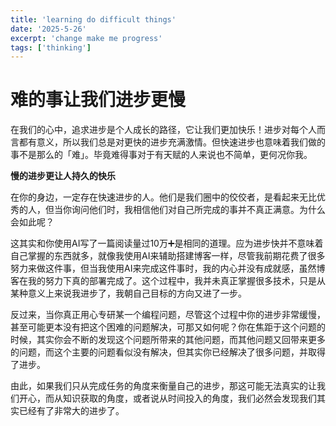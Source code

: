 ```yaml
---
title: 'learning do difficult things'
date: '2025-5-26'
excerpt: 'change make me progress'
tags: ['thinking']
---
```


# 难的事让我们进步更慢

在我们的心中，追求进步是个人成长的路径，它让我们更加快乐！进步对每个人而言都有意义，所以我们总是对更快的进步充满激情。但快速进步也意味着我们做的事不是那么的「难」。毕竟难得事对于有天赋的人来说也不简单，更何况你我。

**慢的进步更让人持久的快乐**

在你的身边，一定存在快速进步的人。他们是我们圈中的佼佼者，是看起来无比优秀的人，但当你询问他们时，我相信他们对自己所完成的事并不真正满意。为什么会如此呢？

这其实和你使用AI写了一篇阅读量过10万➕是相同的道理。应为进步快并不意味着自己掌握的东西就多，就像我使用AI来辅助搭建博客一样，尽管我前期花费了很多努力来做这件事，但当我使用AI来完成这件事时，我的内心并没有成就感，虽然博客在我的努力下真的部署完成了。这个过程中，我并未真正掌握很多技术，只是从某种意义上来说我进步了，我朝自己目标的方向又进了一步。

反过来，当你真正用心专研某一个编程问题，尽管这个过程中你的进步非常缓慢，甚至可能更本没有把这个困难的问题解决，可那又如何呢？你在焦距于这个问题的时候，其实你会不断的发现这个问题所带来的其他问题，而其他问题又回带来更多的问题，而这个主要的问题看似没有解决，但其实你已经解决了很多问题，并取得了进步。

由此，如果我们只从完成任务的角度来衡量自己的进步，那这可能无法真实的让我们开心，而从知识获取的角度，或者说从时间投入的角度，我们必然会发现我们其实已经有了非常大的进步了。

